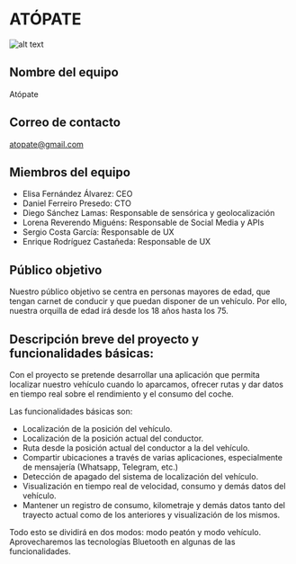 # ATÓPATE
![alt text](https://rlv.zcache.es/postal_dibujo_animado_del_topo-rcc95b4a785174eeba220c17745d7c598_vgbaq_8byvr_307.jpg)

## Nombre del equipo 

Atópate

## Correo de contacto

atopate@gmail.com

## Miembros del equipo

- Elisa Fernández Álvarez: CEO
- Daniel Ferreiro Presedo: CTO
- Diego Sánchez Lamas: Responsable de sensórica y geolocalización
- Lorena Reverendo Miguéns: Responsable de Social Media y APIs
- Sergio Costa García: Responsable de UX
- Enrique Rodríguez Castañeda: Responsable de UX

## Público objetivo

Nuestro público objetivo se centra en personas mayores de edad, que tengan carnet de conducir y que puedan disponer de un vehículo. Por ello, nuestra orquilla de edad irá desde los 18 años hasta los 75.

## Descripción breve del proyecto y funcionalidades básicas:

Con el proyecto se pretende desarrollar una aplicación que permita localizar nuestro vehículo cuando lo aparcamos, ofrecer rutas y dar datos en tiempo real sobre el rendimiento y el consumo del coche.

Las funcionalidades básicas son: 

- Localización de la posición del vehículo.
- Localización de la posición actual del conductor.
- Ruta desde la posición actual del conductor a la del vehículo.
- Compartir ubicaciones a través de varias aplicaciones, especialmente de mensajería (Whatsapp, Telegram, etc.)
- Detección de apagado del sistema de localización del vehículo.
- Visualización en tiempo real de velocidad, consumo y demás datos del vehículo.
- Mantener un registro de consumo, kilometraje y demás datos tanto del trayecto actual como de los anteriores y visualización de los mismos.

Todo esto se dividirá en dos modos: modo peatón y modo vehículo. 
Aprovecharemos las tecnologías Bluetooth en algunas de las funcionalidades.
